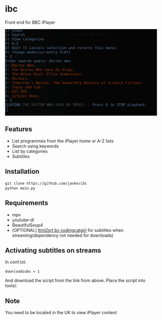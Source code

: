 # ibc
Front end for BBC iPlayer

![ibc menu](https://github.com/jaxke/ibc/blob/master/ibc_menu.png)

## Features  
* List programmes from the iPlayer home or A-Z lists  
* Search using keywords  
* List by categories  
* Subtitles  

## Installation
```  
git clone https://github.com/jaxke/ibc  
python main.py  
```

## Requirements
* mpv  
* youtube-dl  
* BeautifulSoup4  
* [OPTIONAL] [ttml2srt by codingcatgirl](https://github.com/codingcatgirl/ttml2srt) for subtitles when streaming(dependency not needed for downloads)

## Activating subtitles on streams  
In conf.txt:
```
downloadsubs = 1  
```
And download the script from the link from above. Place the script into tools/.

## Note
You need to be located in the UK to view iPlayer content